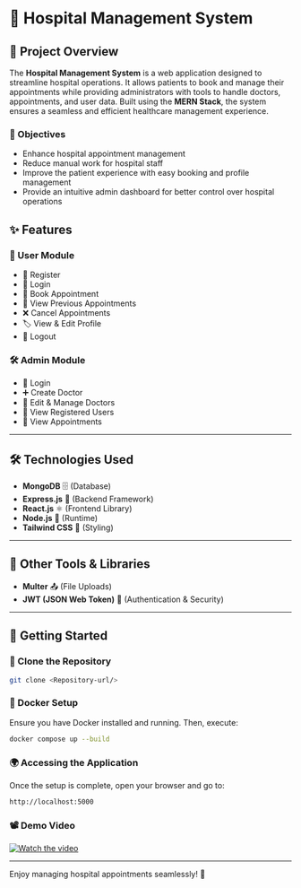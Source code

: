 # 🏥 Hospital Management System

## 📌 Project Overview
The **Hospital Management System** is a web application designed to streamline hospital operations. It allows patients to book and manage their appointments while providing administrators with tools to handle doctors, appointments, and user data. Built using the **MERN Stack**, the system ensures a seamless and efficient healthcare management experience.

### 🎯 Objectives
- Enhance hospital appointment management
- Reduce manual work for hospital staff
- Improve the patient experience with easy booking and profile management
- Provide an intuitive admin dashboard for better control over hospital operations


## ✨ Features

### 👤 User Module
- 📝 Register
- 🔐 Login
- 📅 Book Appointment
- 📜 View Previous Appointments
- ❌ Cancel Appointments
- 🏷️ View & Edit Profile
- 🚪 Logout

### 🛠️ Admin Module
- 🔑 Login
- ➕ Create Doctor
- 📝 Edit & Manage Doctors
- 👥 View Registered Users
- 📆 View Appointments

---

## 🛠 Technologies Used
- **MongoDB** 🗄️ (Database)
- **Express.js** 🚀 (Backend Framework)
- **React.js** ⚛️ (Frontend Library)
- **Node.js** 🌳 (Runtime)
- **Tailwind CSS** 🎨 (Styling)

---

## 🔧 Other Tools & Libraries
- **Multer** 📤 (File Uploads)
- **JWT (JSON Web Token)** 🔑 (Authentication & Security)

---

## 🚀 Getting Started

### 🔄 Clone the Repository
```bash
git clone <Repository-url/>

```

### 🐳 Docker Setup
Ensure you have Docker installed and running. Then, execute:
```bash
docker compose up --build
```

### 🌍 Accessing the Application
Once the setup is complete, open your browser and go to:
```bash
http://localhost:5000
```
### 📽️ Demo Video
[![Watch the video](https://img.youtube.com/vi/kQTsyLfENyU/0.jpg)](https://www.youtube.com/watch?v=kQTsyLfENyU)

---
Enjoy managing hospital appointments seamlessly! 🚀
